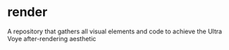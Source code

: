 # render
 A repository that gathers all visual elements and code to achieve the Ultra Voye after-rendering aesthetic
